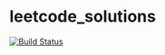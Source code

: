 # leetcode_solutions

[![Build Status](https://app.travis-ci.com/danilarff86/leetcode_solutions.svg?branch=master)](https://travis-ci.com/danilarff86/leetcode_solutions)
